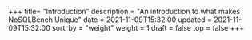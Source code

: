 +++
title= "Introduction"
description = "An introduction to what makes NoSQLBench Unique"
date = 2021-11-09T15:32:00
updated = 2021-11-09T15:32:00
sort_by = "weight"
weight = 1
draft = false
top = false
+++
